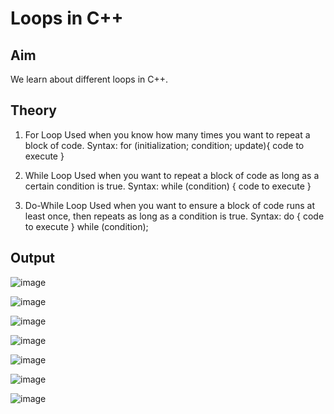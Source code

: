 # Loops in C++
## Aim
We learn about different loops in C++.
## Theory
1. For Loop
Used when you know how many times you want to repeat a block of code.
Syntax:
for (initialization; condition; update){
  code to execute
}

2. While Loop
Used when you want to repeat a block of code as long as a certain condition is true.
Syntax:
while (condition) {
  code to execute
}

3. Do-While Loop
Used when you want to ensure a block of code runs at least once, then repeats as long as a condition is true.
Syntax:
do {
  code to execute
}
while (condition);

## Output

![image](https://github.com/user-attachments/assets/487b14ec-f4fa-4d44-bb68-cf8e9048347e)

![image](https://github.com/user-attachments/assets/b2e4d1a6-6fa5-49ec-8dfb-4baa783c3648)

![image](https://github.com/user-attachments/assets/a314da11-e813-4ce1-ab79-8165e0963a65)

![image](https://github.com/user-attachments/assets/81d04af1-0f06-40da-ac72-773a04e0fb63)

![image](https://github.com/user-attachments/assets/1affd569-dea7-4e86-ad74-d010a17b771e)

![image](https://github.com/user-attachments/assets/9665b3c2-e2c1-4260-85db-96ad6d82c074)

![image](https://github.com/user-attachments/assets/7b2d027d-13cc-4c6c-a56a-1df95dc5785c)


